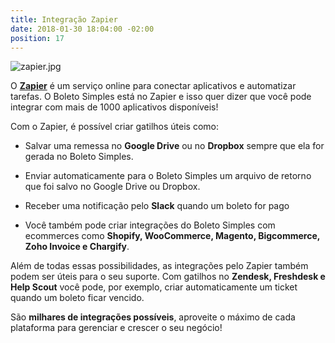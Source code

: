 ```yaml
---
title: Integração Zapier
date: 2018-01-30 18:04:00 -02:00
position: 17
---
```


![zapier.jpg](/uploads/zapier.jpg)

O **[Zapier](https://zapier.com/apps/boleto-simples/integrations)** é um serviço online para conectar aplicativos e automatizar tarefas. O Boleto Simples está no Zapier e isso quer dizer que você pode integrar com mais de 1000 aplicativos disponíveis!

Com o Zapier, é possível criar gatilhos úteis como:

* Salvar uma remessa no **Google Drive** ou no **Dropbox** sempre que ela for gerada no Boleto Simples.

* Enviar automaticamente para o Boleto Simples um arquivo de retorno que foi salvo no Google Drive ou Dropbox.

* Receber uma notificação pelo **Slack** quando um boleto for pago

* Você também pode criar integrações do Boleto Simples com ecommerces como **Shopify, WooCommerce, Magento, Bigcommerce, Zoho Invoice e Chargify**.

Além de todas essas possibilidades, as integrações pelo Zapier também podem ser úteis para o seu suporte. Com gatilhos no **Zendesk, Freshdesk e Help Scout** você pode, por exemplo, criar automaticamente um ticket quando um boleto ficar vencido.

São **milhares de integrações possíveis**, aproveite o máximo de cada plataforma para gerenciar e crescer o seu negócio!